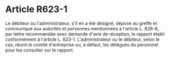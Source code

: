 # Article R623-1

Le débiteur ou l'administrateur, s'il en a été désigné, dépose au greffe et communique aux autorités et personnes mentionnées à l'article L. 626-8, par lettre recommandée avec demande d'avis de réception, le rapport établi conformément à l'article L. 623-1. L'administrateur ou le débiteur, selon le cas, réunit le comité d'entreprise ou, à défaut, les délégués du personnel pour les consulter sur le rapport.

